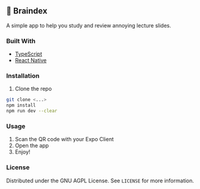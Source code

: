 ## 📑 Braindex

A simple app to help you study and review annoying lecture slides.

### Built With

-   [TypeScript](https://www.typescriptlang.org/)
-   [React Native](reactnative.dev/)

### Installation

1.  Clone the repo

```sh
git clone <...>
npm install
npm run dev --clear
```

### Usage

1. Scan the QR code with your Expo Client
2. Open the app
3. Enjoy!

### License

Distributed under the GNU AGPL License. See `LICENSE` for more information.

